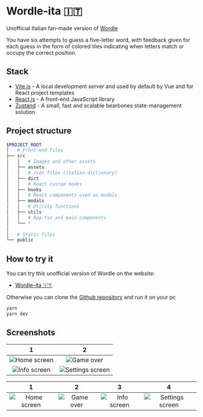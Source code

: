 # Wordle-ita 🇮🇹

Unofficial Italian fan-made version of <a href="https://www.nytimes.com/games/wordle/index.html" target="_blank">Wordle</a>

You have six attempts to guess a five-letter word, with feedback given for each guess in the form of colored tiles indicating when letters match or occupy the correct position.


## Stack
- <a href="https://vitejs.dev" target="_blank">Vite.js</a> - A local development server and used by default by Vue and for React project templates
- <a href="https://react.dev" target="_blank">React.js</a> - A front-end JavaScript library
- <a href="https://zustand-demo.pmnd.rs" target="_blank">Zustand</a> - A small, fast and scalable bearbones state-management solution


## Project structure

```sh
$PROJECT_ROOT
│   # Front-end files
├── src
│   │   # Images and other assets
│   ├── assets
│   │   # Json files (italian dictionary)
│   ├── dict
│   │   # React custom hooks
│   ├── hooks
│   │   # React components used as modals
│   ├── modals
│   │   # Utility functions
│   ├── utils
│   │   # App.tsx and main components
│   └── *
│
│   # Static files
└── public
```


## How to try it

You can try this unofficial version of Wordle on the website:
- <a href="https://alessiopoggi99.github.io/Wordle-ita/" target="_blank">Wordle-ita 🇮🇹</a>

Otherwise you can clone the <a href="https://github.com/AlessioPoggi99/Wordle-ita" target="_blank">Github repository</a> and run it on your pc
```sh
yarn
yarn dev
```


## Screenshots

1                                                    |  2
:---------------------------------------------------:|:-----------------------------------------------------------:
![](/screenshots/d-home.png?raw=true "Home screen")  |  ![](/screenshots/d-gameover.png?raw=true "Game over")
![](/screenshots/d-info.png?raw=true "Info screen")  |  ![](/screenshots/d-settings.png?raw=true "Settings screen")

1                                                    |  2                                                      |  3                                                    |  4
:---------------------------------------------------:|:-------------------------------------------------------:|:-----------------------------------------------------:|:-----------------------------------------------------------:
![](/screenshots/m-home.png?raw=true "Home screen")  |  ![](/screenshots/m-gameover.png?raw=true "Game over")  |  ![](/screenshots/m-info.png?raw=true "Info screen")  |  ![](/screenshots/m-settings.png?raw=true "Settings screen")